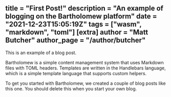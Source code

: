 title = "First Post!"
description = "An example of blogging on the Bartholomew platform"
date = "2021-12-23T15:05:19Z"
tags = ["wasm", "markdown", "toml"]
[extra]
author = "Matt Butcher"
author_page = "/author/butcher"
---

This is an example of a blog post.

Bartholomew is a simple content management system that uses Markdown files with TOML headers. Templates are written in the Handlebars language, which is a simple template language that supports custom helpers.

To get you started with Bartholomew, we created a couple of blog posts like this one. You should delete this when you start your own blog.
